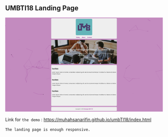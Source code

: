 ## UMBTI18 Landing Page

![Alt text](./images/umbTI18.png?raw=true)

Link for `the demo` : https://muhahsanarifin.github.io/umbTI18/index.html

`The landing page is enough responsive.`